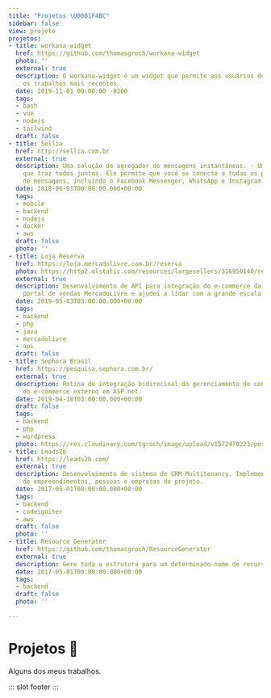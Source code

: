 ```yaml
---
title: "Projetos \U0001F4BC"
sidebar: false
view: projeto
projetos:
- title: workana-widget
  href: https://github.com/thomasgroch/workana-widget
  photo: ''
  external: true
  description: O workana-widget é um widget que permite aos usuários do Workana monitorar
    os trabalhos mais recentes.
  date: 2019-11-01 00:00:00 -0300
  tags:
  - bash
  - vue
  - nodejs
  - tailwind
  draft: false
- title: Sellia
  href: http://sellia.com.br
  external: true
  description: Uma solução de agregador de mensagens instantâneas. - Um aplicativo
    que traz todos juntos. Ele permite que você se conecte a todas as plataformas
    de mensagens, incluindo o Facebook Messenger, WhatsApp e Instagram.
  date: 2018-06-01T00:00:00.000+00:00
  tags:
  - mobile
  - backend
  - nodejs
  - docker
  - aws
  draft: false
  photo: ''
- title: Loja Reserva
  href: https://loja.mercadolivre.com.br/reserva
  photo: https://http2.mlstatic.com/resources/largesellers/316950140/reserva/background201805090525.jpg
  external: true
  description: Desenvolvimento de API para integração do e-commerce da Reserva para
    portal de vendas MercadoLivre e ajudei a lidar com a grande escala de usuários.
  date: 2019-05-03T03:00:00.000+00:00
  tags:
  - backend
  - php
  - java
  - mercadolivre
  - api
  draft: false
- title: Sephora Brasil
  href: https://pesquisa.sephora.com.br/
  external: true
  description: Rotina de integração bidirecinal do gerenciamento de conteúdo com produtos
    do e-commerce externo em ASP.net.
  date: 2019-04-18T03:00:00.000+00:00
  draft: false
  tags:
  - backend
  - php
  - wordpress
  photo: https://res.cloudinary.com/tgroch/image/upload/v1572470223/pesquisa-sephora-brasil_wte65i.png
- title: Leads2b
  href: https://leads2b.com/
  external: true
  description: Desenvolvimento de sistema de CRM Multitenancy. Implementação de gerenciador
    de empreendimentos, pessoas e empresas do projeto.
  date: 2017-05-01T00:00:00.000+00:00
  tags:
  - backend
  - codeigniter
  - aws
  draft: false
  photo: ''
- title: Resource Generator
  href: https://github.com/thomasgroch/ResourceGenerator
  external: true
  description: Gere toda a estrutura para um determinado nome de recurso.
  date: 2017-05-01T00:00:00.000+00:00
  tags:
  - backend
  draft: false
  photo: ''

---
```

# Projetos 💼

Alguns dos meus trabalhos.

::: slot footer
<BaseProjeto/>
:::